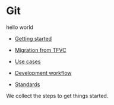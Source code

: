 # Git
hello world

* [Getting started][start-git]

* [Migration from TFVC][tfvc]

* [Use cases][use-cases]

* [Development workflow][dev-wf]

* [Standards][standards]

  

We collect the steps to get things started.

[start-git]: ./git-getting-started.md
[tfvc]: ./git-migration-from-tfvc.md
[use-cases]: ./git-use-cases.md
[dev-wf]: ./dev-workflow.md
[release]: ./release-process.md
[hotfix]: ./hotfix-process.md
[standards]: ./git-standards.md